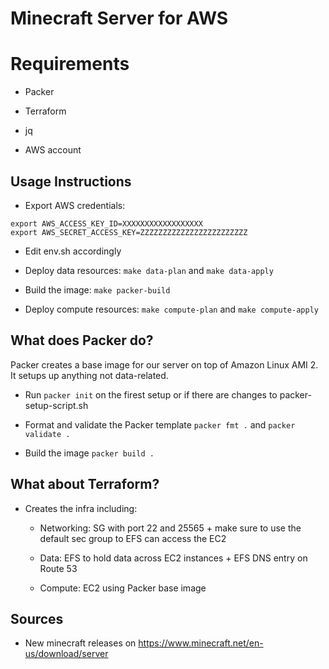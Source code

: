 # Minecraft Server for AWS

# Requirements

- Packer

- Terraform

- jq

- AWS account


## Usage Instructions

- Export AWS credentials:

~~~~
export AWS_ACCESS_KEY_ID=XXXXXXXXXXXXXXXXXX
export AWS_SECRET_ACCESS_KEY=ZZZZZZZZZZZZZZZZZZZZZZZZ
~~~~

- Edit env.sh accordingly

- Deploy data resources: `make data-plan` and `make data-apply` 

- Build the image: `make packer-build`

- Deploy compute resources:  `make compute-plan` and `make compute-apply`

## What does Packer do?

Packer creates a base image for our server on top of Amazon Linux AMI 2. It setups up anything not data-related.

- Run `packer init` on the firest setup or if there are changes to packer-setup-script.sh

- Format and validate the Packer template `packer fmt .` and `packer validate .`

- Build the image `packer build .`

## What about Terraform?

- Creates the infra including:

    - Networking: SG with port 22 and 25565 + make sure to use the default sec group to EFS can access the EC2

    - Data: EFS to hold data across EC2 instances + EFS DNS entry on Route 53

    - Compute: EC2 using Packer base image

## Sources

- New minecraft releases on https://www.minecraft.net/en-us/download/server


